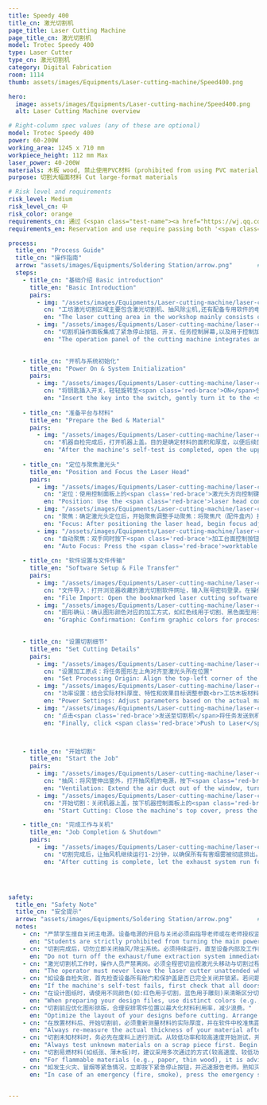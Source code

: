 ```yaml
---
title: Speedy 400
title_cn: 激光切割机
page_title: Laser Cutting Machine
page_title_cn: 激光切割机
model: Trotec Speedy 400
type: Laser Cutter
type_cn: 激光切割机
category: Digital Fabrication
room: 1114
thumb: assets/images/Equipments/Laser-cutting-machine/Speed400.png

hero:
  image: assets/images/Equipments/Laser-cutting-machine/Speed400.png
  alt: Laser Cutting Machine overview

# Right-column spec values (any of these are optional)
model: Trotec Speedy 400
power: 60-200W
working_area: 1245 x 710 mm
workpiece_height: 112 mm Max
laser_power: 40-200W
materials: 木板 wood, 禁止使用PVC材料 (prohibited from using PVC materials)
purpose: 切割大幅面材料 Cut large-format materials

# Risk level and requirements
risk_level: Medium
risk_level_cn: 中
risk_color: orange
requirements_cn: 通过《<span class="test-name"><a href="https://wj.qq.com/s2/24256008/b1f0/" target="_blank" rel="noopener noreferrer">实验室安全</a></span>》及《<span class="test-name"><a href="https://wj.qq.com/s2/24232433/10c6/" target="_blank" rel="noopener noreferrer">激光切割机使用</a></span>》测试后可预约使用。
requirements_en: Reservation and use require passing both '<span class="test-name"><a href="https://wj.qq.com/s2/24345990/8ktr/" target="_blank" rel="noopener noreferrer">Laboratory Safety test</a></span>' and '<span class="test-name"><a href="https://wj.qq.com/s2/24354815/u3ud/" target="_blank" rel="noopener noreferrer">Laser Cutter Operation test</a></span>'.

process:
  title_en: "Process Guide"
  title_cn: "操作指南"
  arrow: "assets/images/Equipments/Soldering Station/arrow.png"       # arrow image
  steps:
    - title_cn: "基础介绍 Basic introduction"
      title_en: "Basic Introduction"
      pairs:
        - img: "/assets/images/Equipments/Laser-cutting-machine/laser-cutting1.png"
          cn: "工坊激光切割区域主要包含激光切割机、抽风除尘机,还有配备专用软件的电脑。"
          en: "The laser cutting area in the workshop mainly consists of a laser cutting machine, an exhaust and dust removal machine, and a computer equipped with special software."
        - img: "/assets/images/Equipments/Laser-cutting-machine/laser-cutting1-1.png"
          cn: "切割机操作面板集成了紧急停止按钮、开关、任务控制屏幕,以及用于控制加工台面和激光头方向的按键。"
          en: "The operation panel of the cutting machine integrates an emergency stop button, a switch, a task control screen, as well as buttons for controlling the direction of the processing table and the laser head."

    
    - title_cn: "开机与系统初始化"
      title_en: "Power On & System Initialization"
      pairs:
        - img: "/assets/images/Equipments/Laser-cutting-machine/laser-cutting2.png"
          cn: "将钥匙插入开关，轻轻旋转至<span class='red-brace'>ON</span>位置，然后松开。机器屏幕和指示灯应亮起，机器将自动进行初始化自检。您将看到X轴和Y轴移动回机械原点（通常位于左后方），Z轴可能会上下移动，整个过程大约需要1分钟。自检成功后通常会发出一声<span class='red-brace'>滴</span>的提示音。如果自检失败，请首先检查设备舱门是否完全关闭且无遮挡，然后确认钥匙是否已正确旋转。如问题持续，请报告老师。"
          en: "Insert the key into the switch, gently turn it to the <span class='red-brace'>ON</span> position, then release. The machine screen and indicators should light up, and the machine will automatically perform an initialization self-test. You will see the X and Y axes move to the home position (usually the rear-left corner), and the Z axis may move up and down. The entire process takes approximately 1 minute. A successful self-test is usually indicated by a beep sound. If the self-test fails, first check that all equipment doors are fully closed and unobstructed, then confirm the key is properly turned. If the problem persists, report to the instructor."
    
    - title_cn: "准备平台与材料"
      title_en: "Prepare the Bed & Material"
      pairs:
        - img: "/assets/images/Equipments/Laser-cutting-machine/laser-cutting3.png"
          cn: "机器自检完成后，打开机器上盖。目的是确定材料的面积和厚度，以便后续的排版和参数设置。最后，将材料平整地放入工作区域，确保材料不会移动。"
          en: "After the machine's self-test is completed, open the upper cover of the machine. The purpose is to determine the area and thickness of the material for subsequent layout and parameter setting. Finally, place the material flat in the working area, ensuring it does not shift."
    
    - title_cn: "定位与聚焦激光头"
      title_en: "Position and Focus the Laser Head"
      pairs:
        - img: "/assets/images/Equipments/Laser-cutting-machine/laser-cutting4.png"
          cn: "定位：使用控制面板上的<span class='red-brace'>激光头方向控制键</span>，将激光头移动到预期的雕刻/切割起始点（通常为材料左上角），确保激光头正对材料加工区域上方。"
          en: "Position: Use the <span class='red-brace'>laser head control</span> to move the laser head to the desired engraving/cutting start point (usually the top-left corner of the material). Ensure the laser head is directly above the material's processing area."
        - img: "/assets/images/Equipments/Laser-cutting-machine/laser-cutting4-1.png"
          cn: "聚焦：确定激光头定位后，开始聚焦调整手动聚焦：将聚焦尺（配件盒内）挂在激光头侧面。缓慢升高加工台面（Z轴），直到聚焦尺刚好自由落下。此时焦距已调准。"
          en: "Focus: After positioning the laser head, begin focus adjustment. Manual Focus: Hang the focus ruler (in the accessory box) on the laser head side. Slowly raise the worktable (Z-axis) until the focus ruler drops freely. The focus is now set."
        - img: "/assets/images/Equipments/Laser-cutting-machine/laser-cutting4-2.png"
          cn: "自动聚焦：双手同时按下<span class='red-brace'>加工台面控制按钮</span>，激光头会自动下降，用传感器探测材料表面并设置正确焦距。若按下按钮后无反应，请稍微移动激光头后再按下按钮。<br><span class='red-brace'>至关重要：聚焦时一定确保聚焦点在材料上，否则激光头容易损坏</span>"
          en: "Auto Focus: Press the <span class='red-brace'>worktable control buttons</span> with both hands simultaneously; the laser head will lower automatically, detect the material surface with sensors, and set the correct focus.<br> <span class='red-brace'>Critical: When focusing, ensure the focal point is on the material, otherwise the laser head can be easily damaged.</span>"
    
    - title_cn: "软件设置与文件传输"
      title_en: "Software Setup & File Transfer"
      pairs:
        - img: "/assets/images/Equipments/Laser-cutting-machine/laser-cutting5.png"
          cn: "文件导入：打开浏览器收藏的激光切割软件网址，输入账号密码登录。在操作页面打开或导入你的设计文件（PDF、SVG、DXF等）。"
          en: "File Import: Open the bookmarked laser cutting software website in your browser, enter your account credentials to log in. On the operation page, open or import your design file (PDF, SVG, DXF, etc.)."
        - img: "/assets/images/Equipments/Laser-cutting-machine/laser-cutting5-1.png"
          cn: "图形确认：确认图形颜色对应的加工方式，如红色线用于切割、黑色面型用于雕刻，避免切割线与雕刻线混淆。仔细检查设计稿，剔除重复线条，防止加工出错。点击<span class='red-brace'>适合设计</span>按钮，并设置1-2mm边距，避免留白过大。<br>建立任务：点击<span class='red-brace'>Create job</span>按钮。"
          en: "Graphic Confirmation: Confirm graphic colors for processing (red=cutting, black=engraving) to avoid line confusion. Check the design draft, remove duplicate lines to prevent errors. Click <span class='red-brace'>Fit Design</span> and set 1-2mm margin to avoid excess blank space.<br>Job Creation: Click the <span class='red-brace'>Create job</span> button."

    
    - title_cn: "设置切割细节"
      title_en: "Set Cutting Details"
      pairs:
        - img: "/assets/images/Equipments/Laser-cutting-machine/laser-cutting6.png"
          cn: "设置加工原点：将任务图形左上角对齐至激光头所在位置"
          en: "Set Processing Origin: Align the top-left corner of the task graphic with the laser head's current position."
        - img: "/assets/images/Equipments/Laser-cutting-machine/laser-cutting6-1.png"
          cn: "功率设置：结合实际材料厚度、特性和效果目标调整参数<br>工坊木板材料推荐参数<br>雕刻参数：功率50%-70%、速度50-100<br>切割参数：功率50%-70%、速度0.5-2（未切透可分2次切割）"
          en: "Power Settings: Adjust parameters based on the actual material thickness, properties, and desired effect.<br>Recommended parameters for workshop wood materials:<br>Engraving: Power 50%-70%, Speed 50-100<br>Cutting: Power 50%-70%, Speed 0.5-2 (perform 2 passes if not fully cut through)"
        - img: "/assets/images/Equipments/Laser-cutting-machine/laser-cutting6-2.png"
          cn: "点击<span class='red-brace'>发送至切割机</span>将任务发送到机器。"
          en: "Finally, click <span class='red-brace'>Push to Laser</span> to send the job to the machine."



    - title_cn: "开始切割"
      title_en: "Start the Job"
      pairs:
        - img: "/assets/images/Equipments/Laser-cutting-machine/laser-cutting7.png"
          cn: "抽风：将风管伸出窗外，打开抽风机的电源，按下<span class='red-brace'>P</span>键启动抽风功能。"
          en: "Ventilation: Extend the air duct out of the window, turn on the power of exhaust machine, and press the <span class='red-brace'>P</span> key to start the ventilation function."
        - img: "/assets/images/Equipments/Laser-cutting-machine/laser-cutting7-1.png"
          cn: "开始切割：关闭机器上盖，按下机器控制面板上的<span class='red-brace'>开始</span>按钮，设备将开始加工操作。<br>全程监控：操作员必须全程在场，定期检查加工状态，不得长时间直视激光，避免眼部损伤。"
          en: "Start Cutting: Close the machine's top cover, press the <span class='red-brace'>Start</span> button on the machine's control panel, and the equipment will begin the processing operation.<br>Full Monitoring: The operator must remain on-site throughout the process, check the processing status regularly, and must not stare at the laser for an extended period to avoid eye damage."

    - title_cn: "完成工作与关机"
      title_en: "Job Completion & Shutdown"
      pairs:
        - img: "/assets/images/Equipments/Laser-cutting-machine/laser-cutting8.png"
          cn: "切割完成后，让抽风机继续运行1-2分钟，以确保所有有害烟雾被彻底排出。关闭抽风机。打开机盖，小心地取走成品和废料，将可用的剩余材料妥善保存。用钥匙关闭机器，并将钥匙归还给工坊管理员。"
          en: "After cutting is complete, let the exhaust system run for an additional 1-2 minutes to ensure all harmful fumes are completely extracted. Turn OFF the exhaust system. Open the lid and carefully remove the finished product and waste material, storing any usable leftover materials properly. Turn off the machine with the key and return it to the workshop administrator."




safety:
  title_en: "Safety Note"
  title_cn: "安全提示"
  arrow: "assets/images/Equipments/Soldering Station/arrow.png"       # arrow image
  notes:
    - cn: "严禁学生擅自关闭主电源。设备电源的开启与关闭必须由指导老师或在老师授权监督下进行。"
      en: "Students are strictly prohibited from turning the main power on or off unattended. All power operations must be performed by the instructor or under their direct supervision."
    - cn: "切割完成后，切勿立即关闭抽风/除尘系统。必须持续运行，直至设备内部及工作区域的烟雾和尘埃完全排净后再关闭。"
      en: "Do not turn off the exhaust/fume extraction system immediately after cutting is complete. It must continue running until all smoke and dust inside the machine and workspace have been completely evacuated."
    - cn: "激光切割机工作时，操作人员严禁离岗。必须全程密切监视激光头移动与切割过程，以防发生火灾或异常情况。"
      en: "The operator must never leave the laser cutter unattended while it is operating. Continuous monitoring of the laser head movement and cutting process is mandatory to prevent fire or other emergencies."
    - cn: "如设备自检失败，首先检查设备所有舱门和保护盖是否已完全关闭并锁紧。若问题持续，请立即报告老师，切勿自行处理。"
      en: "If the machine's self-test fails, first check that all doors and protective covers are fully closed and secured. If the problem persists, report it to the instructor immediately and do not attempt to fix it yourself."
    - cn: "在设计图纸时，请使用不同颜色(如:红色用于切割，蓝色用于雕刻)来清晰区分切割线和雕刻线，并在软件中正确设置对应参数。"
      en: "When preparing your design files, use distinct colors (e.g., Red for cut, Blue for engrave) to differentiate between cutting and engraving paths, and ensure these are correctly assigned in the software driver."
    - cn: "切割前应优化图形排版，合理安排零件位置以最大化材料利用率，减少浪费。"
      en: "Optimize the layout of your designs before cutting. Arrange parts efficiently to maximize material usage and minimize waste."
    - cn: "在放置材料后、开始切割前，必须重新测量材料的实际厚度，并在软件中校准焦距和功率设置。"
      en: "Always re-measure the actual thickness of your material after placing it on the bed and before starting the job. Calibrate the focus and power settings accordingly in the software."
    - cn: "切割未知材料时，务必先在废料上进行测试。从较低功率和较高速度开始测试，并根据结果逐步调整参数，直至达到最佳效果。"
      en: "Always test unknown materials on a scrap piece first. Begin with lower power and higher speed settings, then gradually adjust parameters based on the test results to achieve the optimal outcome."
    - cn: "切割易燃材料(如纸张、薄木板)时，建议采用多次通过的方式(较高速度、较低功率)，以避免材料过度燃烧。同时必须格外留意观察，防止火灾。"
      en: "For flammable materials (e.g., paper, thin wood), it is advisable to use multiple passes (higher speed, lower power) to prevent excessive burning or ignition. Extra vigilance is required to prevent fire."
    - cn: "如发生火灾、冒烟等紧急情况，立即按下紧急停止按钮，并迅速报告老师。熟知灭火器及消防设备的位置和使用方法。"
      en: "In case of an emergency (fire, smoke), press the emergency stop button immediately and report to the instructor promptly. Be familiar with the location and operation of fire extinguishers and safety equipment."


---
```


